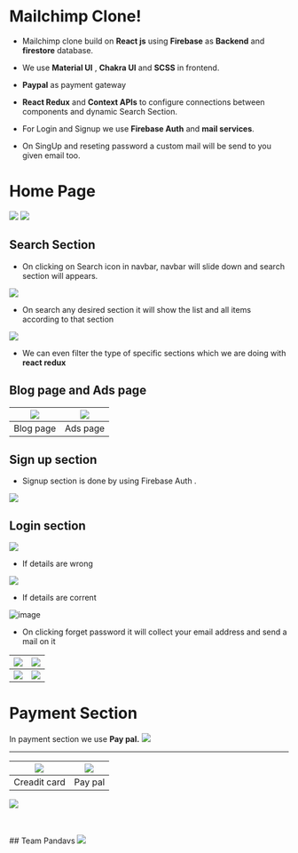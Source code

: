 
# Mailchimp Clone!

 - Mailchimp clone build on **React js** using **Firebase** as
   **Backend** and **firestore** database.
 - We use **Material UI** , **Chakra UI** and **SCSS** in frontend.
   <br/>
   
 - **Paypal** as payment gateway
 - **React Redux** and **Context APIs** to configure connections between components and dynamic Search Section.
 - For Login and Signup we use **Firebase Auth** and **mail services**.


 - On SingUp and reseting password a custom mail will be send to you
   given email too.



# Home Page
![](https://miro.medium.com/max/1400/1*fZk9jNu2DEf4eVLQaa00dQ.png)
![](https://miro.medium.com/max/1400/1*DahbeqfWyA_75vf0_5ETgQ.png)


## Search Section

 
 -  On clicking on Search icon in navbar, navbar will slide down and    search section will appears.

![](https://miro.medium.com/max/1400/1*LSYTgNLDF7pTn4fe6Oid6w.png)
<br/>

 -  On search any desired section it will show the list and all items according to that section

 ![](https://miro.medium.com/max/1400/1*cm77TaCz9BKsxh5wa7_ZUw.png) 
<br/>

 - We can even filter the type of specific sections which we are doing with **react redux**

## Blog page and Ads page 



| ![](https://miro.medium.com/max/1400/1*1aH5t16F8LxsVWt5m51JiA.png) | ![](https://miro.medium.com/max/1400/1*_QrKzlYIAXp-awhM_8CZng.png) |
|--|--|
| Blog page | Ads page |






## Sign up section 

 - Signup section is done by using Firebase Auth .
 
![](https://miro.medium.com/max/1400/1*9snOjY9y8pUlZowShfrbuQ.png)



## Login section 

![](https://miro.medium.com/max/1400/1*1I26hc7IvpX-MNV-3Gr2Cg.png)

 - If details are wrong 
 
 ![](https://miro.medium.com/max/1400/1*umZsECiuaeJtAUIfnWfw_A.png)
 
  - If details are corrent 
 
 ![image](https://user-images.githubusercontent.com/71251834/155871947-5ff80578-e298-40d6-9730-3fc5c05f9014.png)

 
 
 - On clicking forget password it will collect your email address and send a mail on it


|![](https://miro.medium.com/max/1400/1*a_IchPT3C3iJ9xU9CWuKYw.png)| ![](https://miro.medium.com/max/1400/1*9T1CEP5U0SDQS8ZMQpVPEg.png) |
|--|--|
| ![](https://miro.medium.com/max/1400/1*4dHc0iJb9gKOZIMHPb-VzA.png) | ![](https://miro.medium.com/max/1400/1*o1nrT_YlPBXknNJgaSD9Wg.png) |

# Payment Section

In payment section we use **Pay pal.**
![](https://miro.medium.com/max/1400/1*YdAy2xDvc3hhmaNk27s1_w.png)

<hr>

|![](https://miro.medium.com/max/1400/1*nr4ioRZMKdMV-e2gYgNPIQ.png)| ![](https://miro.medium.com/max/1400/1*l27zaheC0XjHZ1g52QSgdA.png) |
|--|--|
| Creadit card | Pay pal |

![](https://miro.medium.com/max/1400/1*ftKCUwQvjBtoOg6-WfJA3Q.png)

<br/>
<br/>
## Team Pandavs
<img src="https://miro.medium.com/max/1400/1*7xr6kAYTmyzJmwcHhKHH1w.png"/>
